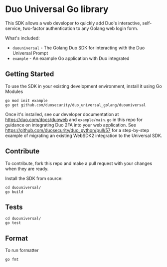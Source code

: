 # Duo Universal Go library

This SDK allows a web developer to quickly add Duo's interactive, self-service, two-factor authentication to any Golang web login form.


What's included:
* `duouniversal` - The Golang Duo SDK for interacting with the Duo Universal Prompt
* `example` - An example Go application with Duo integrated

## Getting Started
To use the SDK in your existing development environment, install it using Go Modules
```
go mod init example
go get github.com/duosecurity/duo_universal_golang/duouniversal
```
Once it's installed, see our developer documentation at https://duo.com/docs/duoweb and `example/main.go` in this repo for guidance on integrating Duo 2FA into your web application.
See https://github.com/duosecurity/duo_python/pull/57 for a step-by-step example of migrating an existing WebSDK2 integration to the Universal SDK.

## Contribute
To contribute, fork this repo and make a pull request with your changes when they are ready.

Install the SDK from source:
```
cd duouniversal/
go build
```

## Tests
```
cd duouniversal/
go test
```

## Format
To run formatter
```
go fmt
```